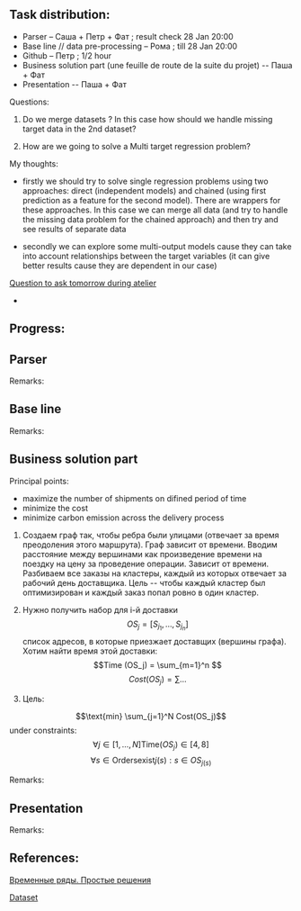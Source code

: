 ## Task distribution:

- Parser – Саша + Петр + Фат ; result check 28 Jan 20:00
- Base line // data pre-processing – Рома ; till 28 Jan 20:00
- Github – Петр ; 1/2 hour
- Business solution part (une feuille de route de la suite du projet) -- Паша + Фат
- Presentation -- Паша + Фат


Questions: 

1. Do we merge datasets ? In this case how should we handle missing target data in the 2nd dataset?

2. How are we going to solve a Multi target regression problem? 

My thoughts: 

- firstly we should try to solve single regression problems using two approaches: direct (independent models) and chained (using first prediction as a feature for the second model). There are wrappers for these approaches. In this case we can merge all data (and try to handle the missing data problem for the chained approach) and then try and see results of separate data

- secondly we can explore some multi-output models cause they can take into account relationships between the target variables (it can give better results cause they are dependent in our case)   


<ins>Question to ask tomorrow during atelier</ins>

-


## Progress:

## Parser



Remarks:
## Base line



Remarks:


## Business solution part

Principal points:

- maximize the number of shipments on difined period of time
- minimize the cost 
- minimize carbon emission across the delivery process

1. Создаем граф так, чтобы ребра были улицами (отвечает за время преодоления этого маршрута). Граф зависит от времени.  Вводим расстояние между вершинами как произведение времени на поездку на цену за проведение операции. Зависит от времени. Разбиваем все заказы на кластеры, каждый из которых отвечает за рабочий день доставщика. Цель -- чтобы каждый кластер был оптимизирован и каждый заказ попал ровно в один кластер. 
2. Нужно получить набор для i-й доставки $$OS_j = [S_{j_1}, \dots, S_{j_n}]$$ список адресов, в которые приезжает доставщих (вершины графа). Хотим найти время этой доставки:
$$Time (OS_j) = \sum_{m=1}^n $$
$$Cost (OS_j) = \sum \dots$$

3. Цель: 

$$\text{min} \sum_{j=1}^N Cost(OS_j)$$
under constraints:
$$\forall j\in[1,\dots, N] \text{Time} (OS_j) \in [4, 8] $$
$$\forall s \in \text{Orders} \text{exist} j(s): s\in OS_{j(s)} $$

Remarks:
## Presentation



Remarks:

## References:

[Временные ряды. Простые решения](https://habr.com/ru/post/553658/)

[Dataset](https://opendata.paris.fr/explore/dataset/comptages-routiers-permanents/export/?disjunctive.libelle&disjunctive.etat_trafic&disjunctive.libelle_nd_amont&disjunctive.libelle_nd_aval&sort=t_1h)


